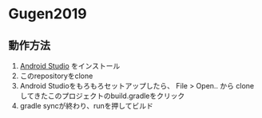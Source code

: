 # Gugen2019

## 動作方法
1. [Android Studio](https://developer.android.com/studio/?hl=ja) をインストール
2. このrepositoryをclone
3. Android Studioをもろもろセットアップしたら、 File > Open.. から clone してきたこのプロジェクトのbuild.gradleをクリック
4. gradle syncが終わり、runを押してビルド
